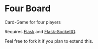 # Four Board
Card-Game for four players

Requires [Flask](http://flask.pocoo.org) and [Flask-SocketIO](https://flask-socketio.readthedocs.io/en/latest/).

Feel free to fork it if you plan to extend this.
